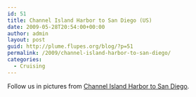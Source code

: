 ```yaml
---
id: 51
title: Channel Island Harbor to San Diego (US)
date: 2009-05-28T20:54:00+00:00
author: admin
layout: post
guid: http://plume.flupes.org/blog/?p=51
permalink: /2009/channel-island-harbor-to-san-diego/
categories:
  - Cruising
---
```

<div>
  <p>
    Follow us in pictures from <a href="http://plume.flupes.org/gallery/index.php?level=album&id=22">Channel Island Harbor to San Diego</a>.</div>